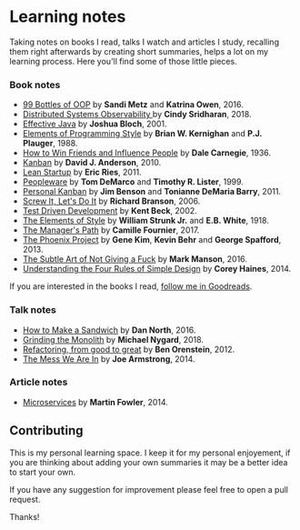 # Learning notes

Taking notes on books I read, talks I watch and articles I study, recalling them right afterwards by creating short summaries, helps a lot on my learning process. Here you'll find some of those little pieces.

### Book notes

* [99 Bottles of OOP](books/99-bottles-of-oop.md) by **Sandi Metz** and **Katrina Owen**, 2016.
* [Distributed Systems Observability ](books/distributed-systems-observability.md) by **Cindy Sridharan**, 2018.
* [Effective Java](books/effective-java.md) by **Joshua Bloch**, 2001.
* [Elements of Programming Style](books/elements-of-programming-style.md) by **Brian W. Kernighan** and **P.J. Plauger**, 1988.  
* [How to Win Friends and Influence People](books/how-to-win-friends-and-influence-people.md) by **Dale Carnegie**, 1936.
* [Kanban](books/kanban.md) by **David J. Anderson**, 2010.
* [Lean Startup](books/lean-startup.md) by **Eric Ries**, 2011.
* [Peopleware](books/peopleware.md) by **Tom DeMarco** and **Timothy R. Lister**, 1999.
* [Personal Kanban](books/personal-kanban.md) by **Jim Benson** and **Tonianne DeMaria Barry**, 2011.
* [Screw It, Let's Do It](books/screw-it-lets-do-it.md) by **Richard Branson**, 2006.
* [Test Driven Development](books/test-driven-development.md) by **Kent Beck**, 2002.
* [The Elements of Style](books/the-elements-of-style.md) by **William Strunk Jr.** and **E.B. White**, 1918.
* [The Manager's Path](books/the-managers-path.md) by **Camille Fournier**, 2017.
* [The Phoenix Project](books/the-phoenix-project.md) by **Gene Kim**, **Kevin Behr** and **George Spafford**, 2013.
* [The Subtle Art of Not Giving a Fuck](books/the-subtle-art-of-not-giving-a-fuck.md) by **Mark Manson**, 2016.
* [Understanding the Four Rules of Simple Design](books/understanding-the-four-rules-of-simple-design.md) by **Corey Haines**, 2014.

If you are interested in the books I read, [follow me in Goodreads](https://www.goodreads.com/keyvanakbary).

### Talk notes

* [How to Make a Sandwich](talks/how-to-make-a-sandwich.md) by **Dan North**, 2016.
* [Grinding the Monolith](talks/grinding-the-monolith.md) by **Michael Nygard**, 2018.
* [Refactoring, from good to great](talks/refactoring-from-good-to-great.md) by **Ben Orenstein**, 2012.
* [The Mess We Are In](talks/the-mess-we-are-in.md) by **Joe Armstrong**, 2014.

### Article notes

* [Microservices](articles/microservices.md) by **Martin Fowler**, 2014.  

## Contributing

This is my personal learning space. I keep it for my personal enjoyement, if you are thinking about adding your own summaries it may be a better idea to start your own.

If you have any suggestion for improvement please feel free to open a pull request.

Thanks!
